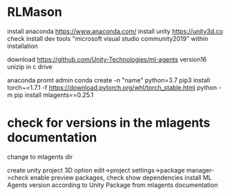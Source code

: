 # RLMason

install anaconda https://www.anaconda.com/
install unity https://unity3d.co
  check install dev tools "microsoft visual studio community2019" within installation

download https://github.com/Unity-Technologies/ml-agents
  version16
  unizip in c drive

anaconda promt admin
  conda create -n "name" python=3.7
  pip3 install torch~=1.7.1 -f https://download.pytorch.org/whl/torch_stable.html
  python -m pip install mlagents==0.25.1
  # check for versions in the mlagents documentation
  change to mlagents dir

create unity project 3D option
  edit->project settings->package manager->check enable preview packages, check show dependencies
  install ML Agents version according to Unity Package from mlagents documentation
